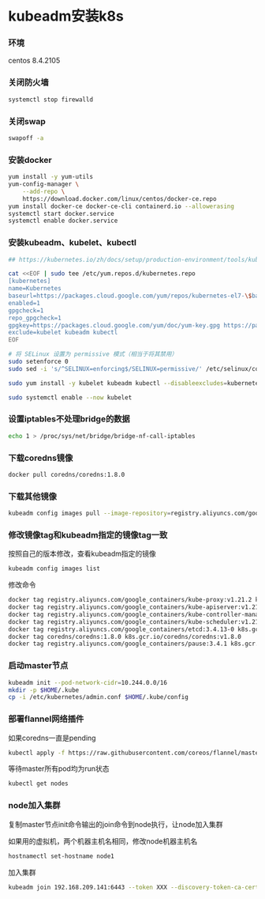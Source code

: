 # kubeadm安装k8s

### 环境

centos 8.4.2105



### 关闭防火墙

```bash
systemctl stop firewalld
```

### 关闭swap

```bash
swapoff -a
```

### 安装docker

```bash
yum install -y yum-utils
yum-config-manager \
    --add-repo \
    https://download.docker.com/linux/centos/docker-ce.repo
yum install docker-ce docker-ce-cli containerd.io --allowerasing
systemctl start docker.service
systemctl enable docker.service
```

### 安装kubeadm、kubelet、kubectl

```bash
## https://kubernetes.io/zh/docs/setup/production-environment/tools/kubeadm/install-kubeadm/#%E5%AE%89%E8%A3%85-kubeadm-kubelet-%E5%92%8C-kubectl

cat <<EOF | sudo tee /etc/yum.repos.d/kubernetes.repo
[kubernetes]
name=Kubernetes
baseurl=https://packages.cloud.google.com/yum/repos/kubernetes-el7-\$basearch
enabled=1
gpgcheck=1
repo_gpgcheck=1
gpgkey=https://packages.cloud.google.com/yum/doc/yum-key.gpg https://packages.cloud.google.com/yum/doc/rpm-package-key.gpg
exclude=kubelet kubeadm kubectl
EOF

# 将 SELinux 设置为 permissive 模式（相当于将其禁用）
sudo setenforce 0
sudo sed -i 's/^SELINUX=enforcing$/SELINUX=permissive/' /etc/selinux/config

sudo yum install -y kubelet kubeadm kubectl --disableexcludes=kubernetes

sudo systemctl enable --now kubelet
```

### 设置iptables不处理bridge的数据

```bash
echo 1 > /proc/sys/net/bridge/bridge-nf-call-iptables
```

### 下载coredns镜像

```bash
docker pull coredns/coredns:1.8.0
```

### 下载其他镜像

```bash
kubeadm config images pull --image-repository=registry.aliyuncs.com/google_containers
```



### 修改镜像tag和kubeadm指定的镜像tag一致

按照自己的版本修改，查看kubeadm指定的镜像

```bash
kubeadm config images list
```

修改命令

```bash
docker tag registry.aliyuncs.com/google_containers/kube-proxy:v1.21.2 k8s.gcr.io/kube-proxy:v1.21.2
docker tag registry.aliyuncs.com/google_containers/kube-apiserver:v1.21.2 k8s.gcr.io/kube-apiserver:v1.21.2
docker tag registry.aliyuncs.com/google_containers/kube-controller-manager:v1.21.2 k8s.gcr.io/kube-controller-manager:v1.21.2
docker tag registry.aliyuncs.com/google_containers/kube-scheduler:v1.21.2 k8s.gcr.io/kube-scheduler:v1.21.2
docker tag registry.aliyuncs.com/google_containers/etcd:3.4.13-0 k8s.gcr.io/etcd:3.4.13-0
docker tag coredns/coredns:1.8.0 k8s.gcr.io/coredns/coredns:v1.8.0
docker tag registry.aliyuncs.com/google_containers/pause:3.4.1 k8s.gcr.io/pause:3.4.1
```

### 启动master节点

```bash
kubeadm init --pod-network-cidr=10.244.0.0/16
mkdir -p $HOME/.kube
cp -i /etc/kubernetes/admin.conf $HOME/.kube/config
```

### 部署flannel网络插件

如果coredns一直是pending

```bash
kubectl apply -f https://raw.githubusercontent.com/coreos/flannel/master/Documentation/kube-flannel.yml
```

等待master所有pod均为run状态

```bash
kubectl get nodes
```

### node加入集群

复制master节点init命令输出的join命令到node执行，让node加入集群

如果用的虚拟机，两个机器主机名相同，修改node机器主机名

```bash
hostnamectl set-hostname node1
```

加入集群

```bash
kubeadm join 192.168.209.141:6443 --token XXX --discovery-token-ca-cert-hash sha256:XXX  --node-name node1
```
